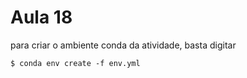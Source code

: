 # Aula 18

para criar o ambiente conda da atividade, basta digitar

```
$ conda env create -f env.yml
```